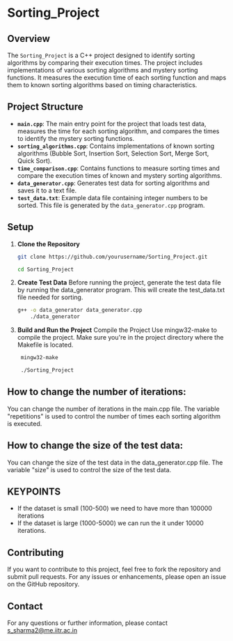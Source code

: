 # Sorting_Project

## Overview

The `Sorting_Project` is a C++ project designed to identify sorting algorithms by comparing their execution times. The project includes implementations of various sorting algorithms and mystery sorting functions. It measures the execution time of each sorting function and maps them to known sorting algorithms based on timing characteristics.

## Project Structure

- **`main.cpp`**: The main entry point for the project that loads test data, measures the time for each sorting algorithm, and compares the times to identify the mystery sorting functions.
- **`sorting_algorithms.cpp`**: Contains implementations of known sorting algorithms (Bubble Sort, Insertion Sort, Selection Sort, Merge Sort, Quick Sort).
- **`time_comparison.cpp`**: Contains functions to measure sorting times and compare the execution times of known and mystery sorting algorithms.
- **`data_generator.cpp`**: Generates test data for sorting algorithms and saves it to a text file.
- **`test_data.txt`**: Example data file containing integer numbers to be sorted. This file is generated by the `data_generator.cpp` program.

## Setup

1.  **Clone the Repository**

    ```bash
    git clone https://github.com/yourusername/Sorting_Project.git

    cd Sorting_Project

    ```

2.  **Create Test Data**
    Before running the project, generate the test data file by running the data_generator program. This will create the test_data.txt file needed for sorting.
    ```bash
    g++ -o data_generator data_generator.cpp
        ./data_generator
3.  **Build and Run the Project**
    Compile the Project
    Use mingw32-make to compile the project. Make sure you're in the project directory where the Makefile is located.
    ```bash
     mingw32-make

     ./Sorting_Project
    ```

## How to change the number of iterations:

You can change the number of iterations in the main.cpp file. The variable "repetitions" is used to control the number of times each sorting algorithm is executed.

## How to change the size of the test data:

You can change the size of the test data in the data_generator.cpp file. The variable "size" is used to control the size of the test data.

## KEYPOINTS

- If the dataset is small (100-500) we need to have more than 100000 iterations
- If the dataset is large (1000-5000) we can run the it under 10000 iterations.

## Contributing

If you want to contribute to this project, feel free to fork the repository and submit pull requests. For any issues or enhancements, please open an issue on the GitHub repository.

## Contact

For any questions or further information, please contact s_sharma2@me.iitr.ac.in
